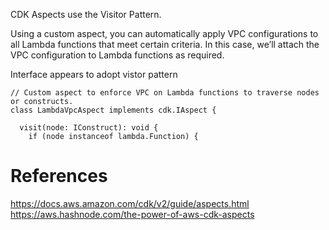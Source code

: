 CDK Aspects use the Visitor Pattern.


Using a custom aspect, 
you can automatically apply VPC configurations to all Lambda functions that meet certain criteria. 
In this case, we’ll attach the VPC configuration to Lambda functions as required.

Interface appears to adopt vistor pattern
```
// Custom aspect to enforce VPC on Lambda functions to traverse nodes or constructs.
class LambdaVpcAspect implements cdk.IAspect {

  visit(node: IConstruct): void {
    if (node instanceof lambda.Function) {

```
# References
https://docs.aws.amazon.com/cdk/v2/guide/aspects.html
https://aws.hashnode.com/the-power-of-aws-cdk-aspects
